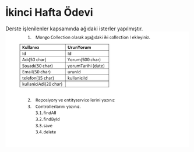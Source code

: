 # İkinci Hafta Ödevi
Derste işlenilenler kapsamında ağıdaki isterler yapılmıştır.
<img src="https://raw.githubusercontent.com/omerozturk18/N11-Bootcamp/master/Third%20Homework/third-homework.PNG" />
